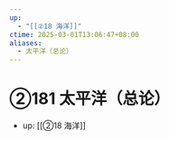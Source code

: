 ```yaml
---
up:
  - "[[②18 海洋]]"
ctime: 2025-03-01T13:06:47+08:00
aliases:
  - 太平洋（总论）
---
```


# ②181 太平洋（总论）

- up: [[②18 海洋]]
